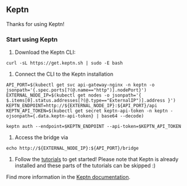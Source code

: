 
## Keptn

Thanks for using Keptn!

### Start using Keptn

1. Download the Keptn CLI: 
  ```
  curl -sL https://get.keptn.sh | sudo -E bash
  ```

1. Connect the CLI to the Keptn installation
  ```
  API_PORT=$(kubectl get svc api-gateway-nginx -n keptn -o jsonpath='{.spec.ports[?(@.name=="http")].nodePort}')
  EXTERNAL_NODE_IP=$(kubectl get nodes -o jsonpath='{ $.items[0].status.addresses[?(@.type=="ExternalIP")].address }')
  KEPTN_ENDPOINT=http://${EXTERNAL_NODE_IP}:${API_PORT}/api
  KEPTN_API_TOKEN=$(kubectl get secret keptn-api-token -n keptn -ojsonpath={.data.keptn-api-token} | base64 --decode)

  keptn auth --endpoint=$KEPTN_ENDPOINT --api-token=$KEPTN_API_TOKEN
  ```

1. Access the bridge via
  ```
  echo http://${EXTERNAL_NODE_IP}:${API_PORT}/bridge
  ```

1. Follow the [tutorials](https://tutorials.keptn.sh/?cat=quality-gates) to get started! Please note that Keptn is already installed and these parts of the tutorials can be skipped :)


Find more information in the [Keptn documentation](https://keptn.sh/docs).